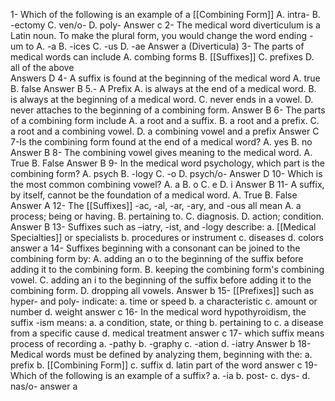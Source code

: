 
1- Which of the following is an example of a [[Combining Form]]
		A.  intra-
		B. -ectomy
		C. ven/o-
		D. poly-
		Answer
				c
2- The medical word diverticulum is a Latin noun. To make the plural form, you would change the word ending -um to
		A. -a
		B. -ices
		C. -us
		D. -ae
		Answer
			a  (Diverticula)
3- The parts of medical words can include
		A. combing forms
		B. [[Suffixes]]
		C. prefixes
		D. all of the above\
		Answers
			D
4- A suffix is found at the beginning of the medical word
		A. true
		B. false
		Answer
			B
5.- A Prefix
		A. is always at the end of a medical word.
		B. is always at the beginning of a medical word.
		C. never ends in a vowel.
		D. never attaches to the beginning of a combining form.
		Answer
			B
6- The parts of a combining form include
		A. a root and a suffix.
		B. a root and a prefix.
		C. a root and a combining vowel.
		D. a combining vowel and a prefix 
		Answer
			C
7-Is the combining form found at the end of a medical word?
		A. yes
		B. no
		Answer
			B
8- The combining vowel gives meaning to the medical word.
		A. True
		B. False
		Answer
			B
9- In the medical word psychology, which part is the combining form?
		A. psych
		B. -logy
		C. -o
		D. psych/o-
		Answer
			D
10- Which is the most common combining vowel?
		A. a
		B. o
		C. e
		D. i
		Answer
			B
11- A suffix, by itself, cannot be the foundation of a medical word.
		A. True
		B. False
		Answer
			A
12- The [[Suffixes]] -ac, -al, -ar, -ary, and -ous all mean
		A. a process; being or having.
		B. pertaining to.
		C. diagnosis.
		D. action; condition.
		Answer
			B
13- Suffixes such as –iatry, -ist, and -logy describe:
	a. [[Medical Specialties]] or specialists
	b. procedures or instrument 
	c. diseases 
	d. colors
	answer
		a
14- Suffixes beginning with a consonant can be joined to the combining form by:
	A. adding an o to the beginning of the suffix before adding it to the combining form.
	B. keeping the combining form's combining vowel.
	C. adding an i to the beginning of the suffix before adding it to the combining form.
	D. dropping all vowels.
	Answer
		b
15- [[Prefixes]] such as hyper- and poly- indicate:
	a. time or speed
	b. a characteristic
	c. amount or number
	d. weight
	answer
		c
16- In the medical word hypothyroidism, the suffix -ism means:
	a. a condition, state, or thing
	b. pertaining to
	c. a disease from a specific cause
	d. medical treatment
	answer
		c
17- which suffix means process of recording
	a. -pathy
	b. -graphy
	c. -ation
	d. -iatry
	Answer
		b
18- Medical words must be defined by analyzing them, beginning with the:
	a. prefix
	b. [[Combining Form]]
	c. suffix
	d. latin part of the word
	answer
		c
19- Which of the following is an example of a suffix?
	a. -ia
	b. post-
	c. dys-
	d. nas/o-
	answer
		a
